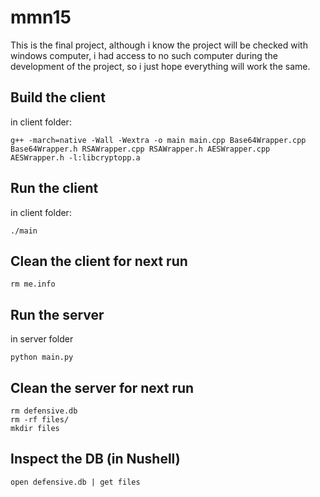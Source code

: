 # mmn15
This is the final project, although i know the project will be checked with windows computer, i had access to no such computer during the development of the project, so i just hope everything will work the same.

## Build the client
in client folder:
```
g++ -march=native -Wall -Wextra -o main main.cpp Base64Wrapper.cpp Base64Wrapper.h RSAWrapper.cpp RSAWrapper.h AESWrapper.cpp AESWrapper.h -l:libcryptopp.a
```

## Run the client
in client folder:
```
./main
```

## Clean the client for next run
```
rm me.info
```

## Run the server
in server folder
```
python main.py
```

## Clean the server for next run
```
rm defensive.db
rm -rf files/
mkdir files
```

## Inspect the DB (in Nushell)
```
open defensive.db | get files
```
